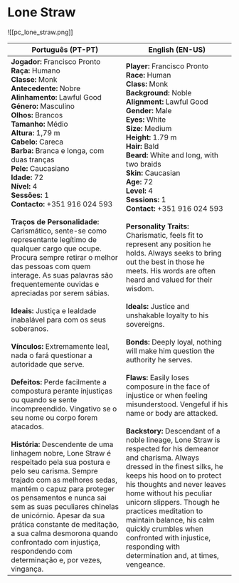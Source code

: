 # Lone Straw

![[pc_lone_straw.png]]

| Português (PT-PT) | English (EN-US) |
|-------------------|-----------------|
| **Jogador:** Francisco Pronto<br>**Raça:** Humano<br>**Classe:** Monk<br>**Antecedente:** Nobre<br>**Alinhamento:** Lawful Good<br>**Género:** Masculino<br>**Olhos:** Brancos<br>**Tamanho:** Médio<br>**Altura:** 1,79 m<br>**Cabelo:** Careca<br>**Barba:** Branca e longa, com duas tranças<br>**Pele:** Caucasiano<br>**Idade:** 72<br>**Nível:** 4<br>**Sessões:** 1<br>**Contacto:** +351 916 024 593<br><br>**Traços de Personalidade:** Carismático, sente-se como representante legítimo de qualquer cargo que ocupe. Procura sempre retirar o melhor das pessoas com quem interage. As suas palavras são frequentemente ouvidas e apreciadas por serem sábias.<br><br>**Ideais:** Justiça e lealdade inabalável para com os seus soberanos.<br><br>**Vínculos:** Extremamente leal, nada o fará questionar a autoridade que serve.<br><br>**Defeitos:** Perde facilmente a compostura perante injustiças ou quando se sente incompreendido. Vingativo se o seu nome ou corpo forem atacados.<br><br>**História:** Descendente de uma linhagem nobre, Lone Straw é respeitado pela sua postura e pelo seu carisma. Sempre trajado com as melhores sedas, mantém o capuz para proteger os pensamentos e nunca sai sem as suas peculiares chinelas de unicórnio. Apesar da sua prática constante de meditação, a sua calma desmorona quando confrontado com injustiça, respondendo com determinação e, por vezes, vingança. | **Player:** Francisco Pronto<br>**Race:** Human<br>**Class:** Monk<br>**Background:** Noble<br>**Alignment:** Lawful Good<br>**Gender:** Male<br>**Eyes:** White<br>**Size:** Medium<br>**Height:** 1.79 m<br>**Hair:** Bald<br>**Beard:** White and long, with two braids<br>**Skin:** Caucasian<br>**Age:** 72<br>**Level:** 4<br>**Sessions:** 1<br>**Contact:** +351 916 024 593<br><br>**Personality Traits:** Charismatic, feels fit to represent any position he holds. Always seeks to bring out the best in those he meets. His words are often heard and valued for their wisdom.<br><br>**Ideals:** Justice and unshakable loyalty to his sovereigns.<br><br>**Bonds:** Deeply loyal, nothing will make him question the authority he serves.<br><br>**Flaws:** Easily loses composure in the face of injustice or when feeling misunderstood. Vengeful if his name or body are attacked.<br><br>**Backstory:** Descendant of a noble lineage, Lone Straw is respected for his demeanor and charisma. Always dressed in the finest silks, he keeps his hood on to protect his thoughts and never leaves home without his peculiar unicorn slippers. Though he practices meditation to maintain balance, his calm quickly crumbles when confronted with injustice, responding with determination and, at times, vengeance. |


